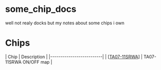 # some_chip_docs
well not realy docks but my notes about some chips i own

# Chips
| Chip | Description |
|--------------------------|
| [[TA07-11SRWA](https://github.com/TerrificTable/some_chip_docs/blob/main/ta07-11srwa.md)]       |     TA07-11SRWA ON/OFF map |

